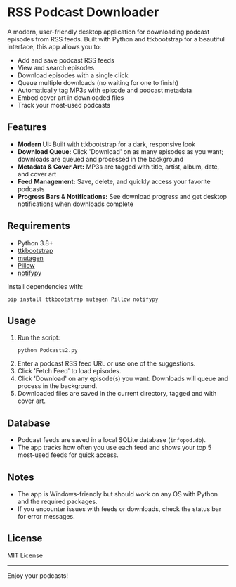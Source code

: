 # RSS Podcast Downloader

A modern, user-friendly desktop application for downloading podcast episodes from RSS feeds. Built with Python and ttkbootstrap for a beautiful interface, this app allows you to:

- Add and save podcast RSS feeds
- View and search episodes
- Download episodes with a single click
- Queue multiple downloads (no waiting for one to finish)
- Automatically tag MP3s with episode and podcast metadata
- Embed cover art in downloaded files
- Track your most-used podcasts

## Features
- **Modern UI:** Built with ttkbootstrap for a dark, responsive look
- **Download Queue:** Click 'Download' on as many episodes as you want; downloads are queued and processed in the background
- **Metadata & Cover Art:** MP3s are tagged with title, artist, album, date, and cover art
- **Feed Management:** Save, delete, and quickly access your favorite podcasts
- **Progress Bars & Notifications:** See download progress and get desktop notifications when downloads complete

## Requirements
- Python 3.8+
- [ttkbootstrap](https://ttkbootstrap.readthedocs.io/)
- [mutagen](https://mutagen.readthedocs.io/)
- [Pillow](https://python-pillow.org/)
- [notifypy](https://pypi.org/project/notifypy/)

Install dependencies with:

```
pip install ttkbootstrap mutagen Pillow notifypy
```

## Usage
1. Run the script:
   ```
   python Podcasts2.py
   ```
2. Enter a podcast RSS feed URL or use one of the suggestions.
3. Click 'Fetch Feed' to load episodes.
4. Click 'Download' on any episode(s) you want. Downloads will queue and process in the background.
5. Downloaded files are saved in the current directory, tagged and with cover art.

## Database
- Podcast feeds are saved in a local SQLite database (`infopod.db`).
- The app tracks how often you use each feed and shows your top 5 most-used feeds for quick access.

## Notes
- The app is Windows-friendly but should work on any OS with Python and the required packages.
- If you encounter issues with feeds or downloads, check the status bar for error messages.

## License
MIT License

---

Enjoy your podcasts!
